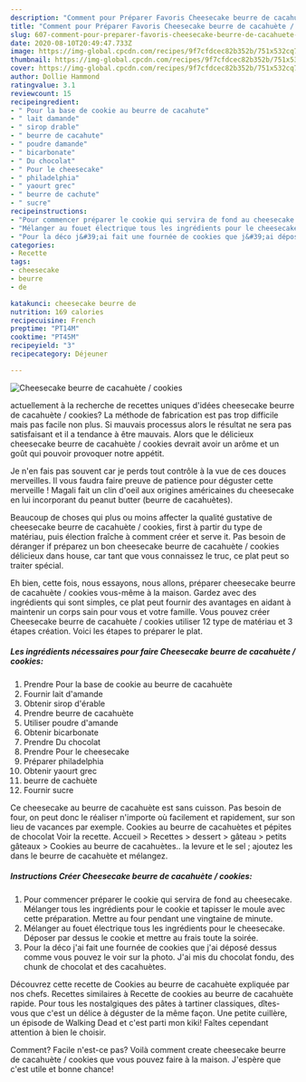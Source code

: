 ```yaml
---
description: "Comment pour Préparer Favoris Cheesecake beurre de cacahuète / cookies"
title: "Comment pour Préparer Favoris Cheesecake beurre de cacahuète / cookies"
slug: 607-comment-pour-preparer-favoris-cheesecake-beurre-de-cacahuete-cookies
date: 2020-08-10T20:49:47.733Z
image: https://img-global.cpcdn.com/recipes/9f7cfdcec82b352b/751x532cq70/cheesecake-beurre-de-cacahuete-cookies-photo-principale-de-la-recette.jpg
thumbnail: https://img-global.cpcdn.com/recipes/9f7cfdcec82b352b/751x532cq70/cheesecake-beurre-de-cacahuete-cookies-photo-principale-de-la-recette.jpg
cover: https://img-global.cpcdn.com/recipes/9f7cfdcec82b352b/751x532cq70/cheesecake-beurre-de-cacahuete-cookies-photo-principale-de-la-recette.jpg
author: Dollie Hammond
ratingvalue: 3.1
reviewcount: 15
recipeingredient:
- " Pour la base de cookie au beurre de cacahute"
- " lait damande"
- " sirop drable"
- " beurre de cacahute"
- " poudre damande"
- " bicarbonate"
- " Du chocolat"
- " Pour le cheesecake"
- " philadelphia"
- " yaourt grec"
- " beurre de cachute"
- " sucre"
recipeinstructions:
- "Pour commencer préparer le cookie qui servira de fond au cheesecake. Mélanger tous les ingrédients pour le cookie et tapisser le moule avec cette préparation. Mettre au four pendant une vingtaine de minute."
- "Mélanger au fouet électrique tous les ingrédients pour le cheesecake. Déposer par dessus le cookie et mettre au frais toute la soirée."
- "Pour la déco j&#39;ai fait une fournée de cookies que j&#39;ai déposé dessus comme vous pouvez le voir sur la photo. J&#39;ai mis du chocolat fondu, des chunk de chocolat et des cacahuètes."
categories:
- Recette
tags:
- cheesecake
- beurre
- de

katakunci: cheesecake beurre de 
nutrition: 169 calories
recipecuisine: French
preptime: "PT14M"
cooktime: "PT45M"
recipeyield: "3"
recipecategory: Déjeuner

---
```



![Cheesecake beurre de cacahuète / cookies](https://img-global.cpcdn.com/recipes/9f7cfdcec82b352b/751x532cq70/cheesecake-beurre-de-cacahuete-cookies-photo-principale-de-la-recette.jpg)

actuellement à la recherche de recettes uniques d'idées cheesecake beurre de cacahuète / cookies? La méthode de fabrication est pas trop difficile mais pas facile non plus. Si mauvais processus alors le résultat ne sera pas satisfaisant et il a tendance à être mauvais. Alors que le délicieux cheesecake beurre de cacahuète / cookies devrait avoir un arôme et un goût qui pouvoir provoquer notre appétit.

Je n&#39;en fais pas souvent car je perds tout contrôle à la vue de ces douces merveilles. Il vous faudra faire preuve de patience pour déguster cette merveille ! Magali fait un clin d&#39;oeil aux origines américaines du cheesecake en lui incorporant du peanut butter (beurre de cacahuètes).

Beaucoup de choses qui plus ou moins affecter la qualité gustative de cheesecake beurre de cacahuète / cookies, first à partir du type de matériau, puis élection fraîche à comment créer et serve it. Pas besoin de déranger if préparez un bon cheesecake beurre de cacahuète / cookies délicieux dans house, car tant que vous connaissez le truc, ce plat peut so traiter spécial.


Eh bien, cette fois, nous essayons, nous allons, préparer cheesecake beurre de cacahuète / cookies vous-même à la maison. Gardez avec des ingrédients qui sont simples, ce plat peut fournir des avantages en aidant à maintenir un corps sain pour vous et votre famille. Vous pouvez créer Cheesecake beurre de cacahuète / cookies utiliser 12 type de matériau et 3 étapes création. Voici les étapes to préparer le plat.

<!--inarticleads1-->

##### Les ingrédients nécessaires pour faire Cheesecake beurre de cacahuète / cookies:

1. Prendre  Pour la base de cookie au beurre de cacahuète
1. Fournir  lait d&#39;amande
1. Obtenir  sirop d&#39;érable
1. Prendre  beurre de cacahuète
1. Utiliser  poudre d&#39;amande
1. Obtenir  bicarbonate
1. Prendre  Du chocolat
1. Prendre  Pour le cheesecake
1. Préparer  philadelphia
1. Obtenir  yaourt grec
1.   beurre de cachuète
1. Fournir  sucre


Ce cheesecake au beurre de cacahuète est sans cuisson. Pas besoin de four, on peut donc le réaliser n&#39;importe où facilement et rapidement, sur son lieu de vacances par exemple. Cookies au beurre de cacahuètes et pépites de chocolat Voir la recette. Accueil &gt; Recettes &gt; dessert &gt; gâteau &gt; petits gâteaux &gt; Cookies au beurre de cacahuètes.. la levure et le sel ; ajoutez les dans le beurre de cacahuète et mélangez. 

<!--inarticleads2-->

##### Instructions Créer Cheesecake beurre de cacahuète / cookies:

1. Pour commencer préparer le cookie qui servira de fond au cheesecake. Mélanger tous les ingrédients pour le cookie et tapisser le moule avec cette préparation. Mettre au four pendant une vingtaine de minute.
1. Mélanger au fouet électrique tous les ingrédients pour le cheesecake. Déposer par dessus le cookie et mettre au frais toute la soirée.
1. Pour la déco j&#39;ai fait une fournée de cookies que j&#39;ai déposé dessus comme vous pouvez le voir sur la photo. J&#39;ai mis du chocolat fondu, des chunk de chocolat et des cacahuètes.


Découvrez cette recette de Cookies au beurre de cacahuète expliquée par nos chefs. Recettes similaires à Recette de cookies au beurre de cacahuète rapide. Pour tous les nostalgiques des pâtes à tartiner classiques, dîtes-vous que c&#39;est un délice à déguster de la même façon. Une petite cuillère, un épisode de Walking Dead et c&#39;est parti mon kiki! Faîtes cependant attention à bien le choisir. 


Comment? Facile n'est-ce pas? Voilà comment create cheesecake beurre de cacahuète / cookies que vous pouvez faire à la maison. J'espère que c'est utile et bonne chance!
